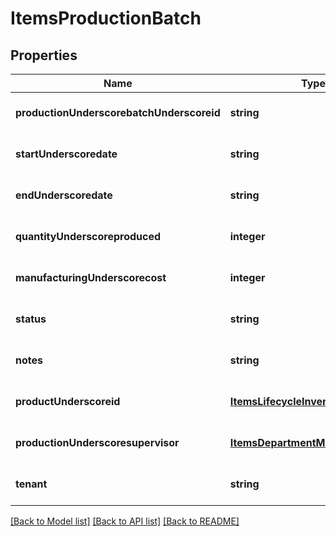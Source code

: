 # ItemsProductionBatch

## Properties
Name | Type | Description | Notes
------------ | ------------- | ------------- | -------------
**productionUnderscorebatchUnderscoreid** | **string** |  | [optional] [default to null]
**startUnderscoredate** | **string** |  | [optional] [default to null]
**endUnderscoredate** | **string** |  | [optional] [default to null]
**quantityUnderscoreproduced** | **integer** |  | [optional] [default to null]
**manufacturingUnderscorecost** | **integer** |  | [optional] [default to null]
**status** | **string** |  | [optional] [default to null]
**notes** | **string** |  | [optional] [default to null]
**productUnderscoreid** | [**ItemsLifecycleInventoryProductId**](ItemsLifecycleInventoryProductId.md) |  | [optional] [default to null]
**productionUnderscoresupervisor** | [**ItemsDepartmentManagerId**](ItemsDepartmentManagerId.md) |  | [optional] [default to null]
**tenant** | **string** |  | [optional] [default to null]

[[Back to Model list]](../README.md#documentation-for-models) [[Back to API list]](../README.md#documentation-for-api-endpoints) [[Back to README]](../README.md)


